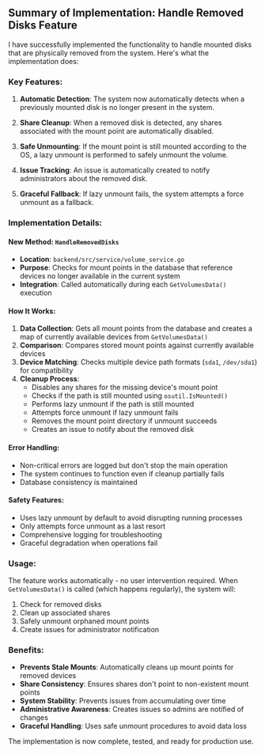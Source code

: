 ## Summary of Implementation: Handle Removed Disks Feature

I have successfully implemented the functionality to handle mounted disks that are physically removed from the system. Here's what the implementation does:

### Key Features:

1. **Automatic Detection**: The system now automatically detects when a previously mounted disk is no longer present in the system.

2. **Share Cleanup**: When a removed disk is detected, any shares associated with the mount point are automatically disabled.

3. **Safe Unmounting**: If the mount point is still mounted according to the OS, a lazy unmount is performed to safely unmount the volume.

4. **Issue Tracking**: An issue is automatically created to notify administrators about the removed disk.

5. **Graceful Fallback**: If lazy unmount fails, the system attempts a force unmount as a fallback.

### Implementation Details:

#### New Method: `HandleRemovedDisks`
- **Location**: `backend/src/service/volume_service.go`
- **Purpose**: Checks for mount points in the database that reference devices no longer available in the current system
- **Integration**: Called automatically during each `GetVolumesData()` execution

#### How It Works:
1. **Data Collection**: Gets all mount points from the database and creates a map of currently available devices from `GetVolumesData()`
2. **Comparison**: Compares stored mount points against currently available devices
3. **Device Matching**: Checks multiple device path formats (`sda1`, `/dev/sda1`) for compatibility
4. **Cleanup Process**:
   - Disables any shares for the missing device's mount point
   - Checks if the path is still mounted using `osutil.IsMounted()`
   - Performs lazy unmount if the path is still mounted
   - Attempts force unmount if lazy unmount fails
   - Removes the mount point directory if unmount succeeds
   - Creates an issue to notify about the removed disk

#### Error Handling:
- Non-critical errors are logged but don't stop the main operation
- The system continues to function even if cleanup partially fails
- Database consistency is maintained

#### Safety Features:
- Uses lazy unmount by default to avoid disrupting running processes
- Only attempts force unmount as a last resort
- Comprehensive logging for troubleshooting
- Graceful degradation when operations fail

### Usage:
The feature works automatically - no user intervention required. When `GetVolumesData()` is called (which happens regularly), the system will:
1. Check for removed disks
2. Clean up associated shares
3. Safely unmount orphaned mount points
4. Create issues for administrator notification

### Benefits:
- **Prevents Stale Mounts**: Automatically cleans up mount points for removed devices
- **Share Consistency**: Ensures shares don't point to non-existent mount points
- **System Stability**: Prevents issues from accumulating over time
- **Administrative Awareness**: Creates issues so admins are notified of changes
- **Graceful Handling**: Uses safe unmount procedures to avoid data loss

The implementation is now complete, tested, and ready for production use.
